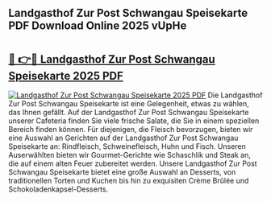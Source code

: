 ## Landgasthof Zur Post Schwangau Speisekarte PDF Download Online 2025 vUpHe

# <h2><a href="http://gc70zpp.nevu.top/?p=Landgasthof+Zur+Post+Schwangau+Speisekarte">🔗 👉🔴 Landgasthof Zur Post Schwangau Speisekarte 2025 PDF</a></h2>

[![Landgasthof Zur Post Schwangau Speisekarte 2025 PDF](https://i.imgur.com/dBaPXMq.png)](http://gc70zpp.nevu.top/?p=Landgasthof+Zur+Post+Schwangau+Speisekarte)
Die Landgasthof Zur Post Schwangau Speisekarte ist eine Gelegenheit, etwas zu wählen, das Ihnen gefällt. Auf der Landgasthof Zur Post Schwangau Speisekarte unserer Cafeteria finden Sie viele frische Salate, die Sie in einem speziellen Bereich finden können. Für diejenigen, die Fleisch bevorzugen, bieten wir eine Auswahl an Gerichten auf der Landgasthof Zur Post Schwangau Speisekarte an: Rindfleisch, Schweinefleisch, Huhn und Fisch. Unseren Auserwählten bieten wir Gourmet-Gerichte wie Schaschlik und Steak an, die auf einem alten Feuer zubereitet werden. Unsere Landgasthof Zur Post Schwangau Speisekarte bietet eine große Auswahl an Desserts, von traditionellen Torten und Kuchen bis hin zu exquisiten Crème Brûlée und Schokoladenkapsel-Desserts.
